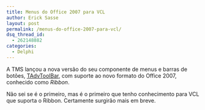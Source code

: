 ```yaml
---
title: Menus do Office 2007 para VCL
author: Erick Sasse
layout: post
permalink: /menus-do-office-2007-para-vcl/
dsq_thread_id:
  - 262148882
categories:
  - Delphi
---
```

A TMS lan&ccedil;ou a nova vers&atilde;o do seu componente de menus e barras de bot&otilde;es, [TAdvToolBar][1], com suporte ao novo formato do Office 2007, conhecido como *Ribbon*.

N&atilde;o sei se &eacute; o primeiro, mas &eacute; o primeiro que tenho conhecimento para VCL que suporta o Ribbon. Certamente surgir&atilde;o mais em breve.

 [1]: http://www.tmssoftware.com/go/?advtoolbar